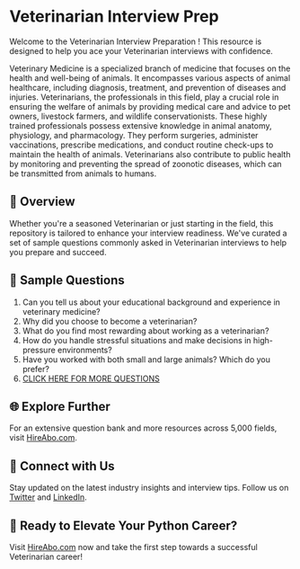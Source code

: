 # Veterinarian Interview Prep

Welcome to the Veterinarian Interview Preparation ! This resource is designed to help you ace your Veterinarian interviews with confidence.

Veterinary Medicine is a specialized branch of medicine that focuses on the health and well-being of animals. It encompasses various aspects of animal healthcare, including diagnosis, treatment, and prevention of diseases and injuries. Veterinarians, the professionals in this field, play a crucial role in ensuring the welfare of animals by providing medical care and advice to pet owners, livestock farmers, and wildlife conservationists. These highly trained professionals possess extensive knowledge in animal anatomy, physiology, and pharmacology. They perform surgeries, administer vaccinations, prescribe medications, and conduct routine check-ups to maintain the health of animals. Veterinarians also contribute to public health by monitoring and preventing the spread of zoonotic diseases, which can be transmitted from animals to humans.

## 🚀 Overview

Whether you're a seasoned Veterinarian or just starting in the field, this repository is tailored to enhance your interview readiness. We've curated a set of sample questions commonly asked in Veterinarian interviews to help you prepare and succeed.

## 📝 Sample Questions

1. Can you tell us about your educational background and experience in veterinary medicine?
2. Why did you choose to become a veterinarian?
3. What do you find most rewarding about working as a veterinarian?
4. How do you handle stressful situations and make decisions in high-pressure environments?
5. Have you worked with both small and large animals? Which do you prefer?
6. [CLICK HERE FOR MORE QUESTIONS](https://hireabo.com/job/24_0_0/Veterinarian)

## 🌐 Explore Further

For an extensive question bank and more resources across 5,000 fields, visit [HireAbo.com](https://www.hireabo.com).

## 📱 Connect with Us

Stay updated on the latest industry insights and interview tips. Follow us on [Twitter](https://twitter.com/hireabo) and [LinkedIn](https://www.linkedin.com/in/hire-abo-3609972a8/).

## 🚀 Ready to Elevate Your Python Career?

Visit [HireAbo.com](https://www.hireabo.com) now and take the first step towards a successful Veterinarian career!